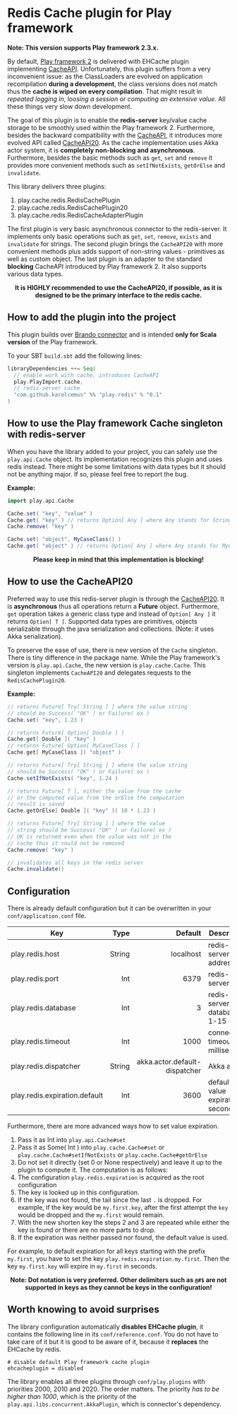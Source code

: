 # Redis Cache plugin for Play framework

**Note: This version supports Play framework 2.3.x.**

By default, [Play framework 2](http://playframework.com/) is delivered with EHCache plugin implementing
[CacheAPI](https://github.com/playframework/playframework/blob/2.3.8/framework/src/play-cache/src/main/scala/play/api/cache/Cache.scala).
Unfortunately, this plugin suffers from a very inconvenient issue: as the ClassLoaders are evolved on
application recompilation **during a development**, the class versions does not match thus the **cache is wiped on
every compilation**. That might result in *repeated logging in*, *loosing a session* or *computing an extensive value*.
All these things very slow down development.

The goal of this plugin is to enable the **redis-server** key/value cache storage to be smoothly used within the
Play framework 2. Furthermore, besides the backward compatibility with the [CacheAPI](https://github.com/playframework/playframework/blob/2.3.8/framework/src/play-cache/src/main/scala/play/api/cache/Cache.scala),
it introduces more evolved API called [CacheAPI20](https://github.com/KarelCemus/play-redis/blob/master/src/main/scala/play/cache/api/CacheAPI20.scala).
As the cache implementation uses Akka actor system, it is **completely non-blocking and asynchronous**. Furthermore,
besides the basic methods such as `get`, `set` and `remove` it provides more convenient methods such as `setIfNotExists`,
`getOrElse` and `invalidate`.

This library delivers three plugins:

 1. play.cache.redis.RedisCachePlugin
 2. play.cache.redis.RedisCachePlugin20
 3. play.cache.redis.RedisCacheAdapterPlugin

The first plugin is very basic asynchronous connector to the redis-server. It implements only basic operations such as
`get`, `set`, `remove`, `exists` and `invalidate` for strings. The second plugin brings the `CacheAPI20` with more
convenient methods plus adds support of non-string values - primitives as well as custom object. The last plugin
is an adapter to the standard **blocking** CacheAPI introduced by Play framework 2. It also supports various
data types.

<div align="center">
  <strong>
   It is HIGHLY recommended to use the CacheAPI20, if possible, as it is designed to be the primary interface to the redis cache.
  </strong>
</div>



## How to add the plugin into the project

This plugin builds over [Brando connector](https://github.com/chrisdinn/brando) and is intended **only for Scala version**
of the Play framework.

To your SBT `build.sbt` add the following lines:

```scala
libraryDependencies ++= Seq(
  // enable work with cache, introduces CacheAPI
  play.PlayImport.cache,
  // redis-server cache
  "com.github.karelcemus" %% "play-redis" % "0.1"
)
```


## How to use the Play framework Cache singleton with redis-server

When you have the library added to your project, you can safely use the `play.api.Cache` object. Its implementation
recognizes this plugin and uses redis instead. There might be some limitations with data types but it should not
be anything major. If so, please feel free to report the bug.

**Example:**

```scala
import play.api.Cache

Cache.set( "key", "value" )
Cache.get( "key" ) // returns Option[ Any ] where Any stands for String
Cache.remove( "key" )

Cache.set( "object", MyCaseClass() )
Cache.get( "object" ) // returns Option[ Any ] where Any stands for MyCaseClass
```


<div align="center">
  <strong>
   Please keep in mind that this implementation is blocking!
  </strong>
</div>



## How to use the CacheAPI20

Preferred way to use this redis-server plugin is through the [CacheAPI20](https://github.com/KarelCemus/play-redis/blob/master/src/main/scala/play/cache/api/CacheAPI20.scala).
It is **asynchronous** thus all operations return a **Future** object. Furthermore, `get` operation takes a generic
class type and instead of `Option[ Any ]` it returns `Option[ T ]`. Supported data types are primitives,
objects serializable through the java serialization and collections. (Note: it uses Akka serialization).

To preserve the ease of use, there is new version of the `Cache` singleton. There is tiny difference in the package name.
While the Play framework's version is `play.api.Cache`, the new version is `play.cache.Cache`. This singleton implements
`CacheAPI20` and delegates requests to the `RedisCachePlugin20`.

**Example:**

```scala
// returns Future[ Try[ String ] ] where the value string
// should be Success( "OK" ) or Failure( ex )
Cache.set( "key", 1.23 )

// returns Future[ Option[ Double ] ]
Cache.get[ Double ]( "key" )
// returns Future[ Option[ MyCaseClass ] ]
Cache.get[ MyCaseClass ]( "object" )

// returns Future[ Try[ String ] ] where the value string
// should be Success( "OK" ) or Failure( ex )
Cache.setIfNotExists( "key", 1.24 )

// returns Future[ T ], either the value from the cache
// or the computed value from the orElse the computation
// result is saved
Cache.getOrElse[ Double ]( "key" )( 10 * 1.23 )

// returns Future[ Try[ String ] ] where the value
// string should be Success( "OK" ) or Failure( ex )
// OK is returned even when the value was not in the
// cache thus it could not be removed
Cache.remove( "key" )

// invalidates all keys in the redis server
Cache.invalidate()
```

## Configuration

There is already default configuration but it can be overwritten in your `conf/application.conf` file.

| Key                           | Type   | Default                       | Description                         |
|-------------------------------|-------:|------------------------------:|-------------------------------------|
| play.redis.host               | String | localhost                     | redis-server address                |
| play.redis.port               | Int    | 6379                          | redis-server port                   |
| play.redis.database           | Int    | 3                             | redis-server database, 1-15         |
| play.redis.timeout            | Int    | 1000                          | connection timeout in milliseconds  |
| play.redis.dispatcher         | String | akka.actor.default-dispatcher | Akka actor                          |
| play.redis.expiration.default | Int    | 3600                          | default value expiration in seconds |

Furthermore, there are more advanced ways how to set value expiration.

1. Pass it as Int into `play.api.Cache#set`
1. Pass it as Some( Int ) into `play.cache.Cache#set` or `play.cache.Cache#setIfNotExists` or `play.cache.Cache#getOrElse`
1. Do not set it directly (set 0 or None respectively) and leave it up to the plugin to compute it. The computation is
as follows:
  1. The configuration `play.redis.expiration` is acquired as the root configuration
  2. The key is looked up in this configuration.
  3. If the key was not found, the tail since the last `.` is dropped. For example, if the key would be `my.first.key`,
  after the first attempt the `key` would be dropped and the `my.first` would remain.
  4. With the new shorten key the steps 2 and 3 are repeated while either the key is found or there are no more parts to drop.
  5. If the expiration was neither passed nor found, the default value is used.

For example, to default expiration for all keys starting with the prefix `my.first`, you have to set the key `play.redis.expiration.my.first`.
Then the key `my.first.key` will expire in `my.first` in seconds.

<div align="center">
  <strong>
   Note: Dot notation is very preferred. Other delimiters such as <code>@#$</code> are not supported in keys as they cannot be keys in the configuration!
  </strong>
</div>



## Worth knowing to avoid surprises

The library configuration automatically **disables EHCache plugin**, it contains the following line in its `conf/reference.conf`.
You do not have to take care of it but it is good to be aware of it, because it **replaces** the EHCache by redis.

```
# disable default Play framework cache plugin
ehcacheplugin = disabled
```

The library enables all three plugins through `conf/play.plugins` with priorities 2000, 2010 and 2020. The order matters. The priority *has to be
higher than 1000*, which is the priority of the `play.api.libs.concurrent.AkkaPlugin`, which is connector's dependency.
